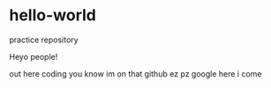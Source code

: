 # hello-world
practice repository

Heyo people!

out here coding you know im on that github ez pz google here i come
